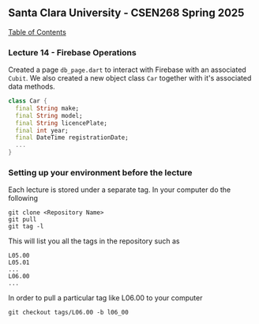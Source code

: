 ## Santa Clara University - CSEN268 Spring 2025

[Table of Contents](/toc.md)

### Lecture 14 -  Firebase Operations

Created a page `db_page.dart` to interact with Firebase with an associated `Cubit`. We also created a new object class `Car` together with it's associated data methods.

```dart
class Car {
  final String make;
  final String model;
  final String licencePlate;
  final int year;
  final DateTime registrationDate;
  ...
}
```



### Setting up your environment before the lecture

Each lecture is stored under a separate tag. In your computer do the following

    git clone <Repository Name>
    git pull
    git tag -l

This will list you all the tags in the repository such as

    L05.00
    L05.01
    ...
    L06.00
    ...

In order to pull a particular tag like L06.00 to your computer

    git checkout tags/L06.00 -b l06_00


